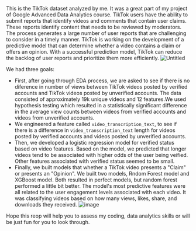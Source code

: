 This is the TikTok dataset analyzed by me. It was a great part of my project of Google Advanced Data Analytics course. TikTok users have the ability to submit reports that identify videos and comments that contain user claims. These reports identify content that needs to be reviewed by moderators. The process generates a large number of user reports that are challenging to consider in a timely manner. 
TikTok is working on the development of a predictive model that can determine whether a video contains a claim or offers an opinion. With a successful prediction model, TikTok can reduce the backlog of user reports and prioritize them more efficiently.
![Untitled](https://github.com/RoniF-pixel/Projects/assets/121540731/070ae4ab-61d3-4132-be21-7fd8a9d6088f)

We had three goals:

- First, after going through EDA process, we are asked to see if there is no diference in number of views between TikTok videos posted by verified accounts and TikTok videos posted by unverified accounts. The data consisted of approximately 19k unique videos and 12 features.We used hypothesis testing which resulted in a statistically significant difference in the average view counts between videos from verified accounts and videos from unverified accounts.
- We engineered a feature called `video_transcription_text`, to see if there is a difference in `video_transcription_text` length for videos posted by verified accounts and videos posted by unverified accounts.
- Then, we developed a logistic regression model for verified status based on video features. Based on the model, we predicted that longer videos tend to be associated with higher odds of the user being veified. Other features associated with verified status seemed to be small.
- Finally, we built models that whether a TikTok video presents a "Claim" or presents an "Opinion". We built two models, Rndom Forest model and XGBoost model. Both resulted in perfect models, but random forest performed a little bit better. The model's most predictive features were all related to the user engagement levels associated with each video. It was classifying videos based on how many views, likes, share, and downloads they received.
![image](https://github.com/RoniF-pixel/Projects/assets/121540731/fedccf58-6eb0-491b-871d-3c4ba9e9bd99)

Hope this reop will help you to assess my coding, data analytics skills or will be just fun for you to look through. 
